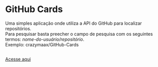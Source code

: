 # GitHub Cards
Uma simples aplicação onde utiliza a API do GitHub para localizar repositórios.\
Para pesquisar basta preecher o campo de pesquisa com os seguintes termos:  *nome-do-usuário/repositório*.\
Exemplo: crazymaax/GitHub-Cards
##
<a href="https://github-card-mu-ten.vercel.app/">Acesse aqui</a>
